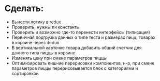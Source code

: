 # Сделать:
- Вынести логику в redux
- Проверить, нужны ли константы
- Проверить и возможно где-то перенести интерфейсы (типизация)
- Первичная подгрузка данных о типе теста и размерах пицц, товарах в корзине через dedux
- В вертикальной карточке товара добавить общий счетчик для данного типа пиццы в корзине
- Изменять цену при смене параметров пиццы
- Оптимизировать лишние перерисовки компонентов, н-р, при смене параметров пиццы перерисовывается блок с категориями и сортировкой